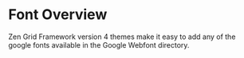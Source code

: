 Font Overview
====

Zen Grid Framework version 4 themes make it easy to add any of the google fonts available in the Google Webfont directory.